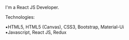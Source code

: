 I'm a React JS Developer.


Technologies:

▪︎HTML5, HTML5 (Canvas), CSS3, Bootstrap, Material-Ui <br/>
▪︎Javascript, React JS, Redux <br/>
